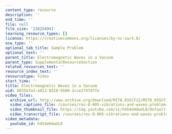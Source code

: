 ```yaml
---
content_type: resource
description: ''
end_time: ''
file: null
file_size: '138254941'
learning_resource_types: []
license: https://creativecommons.org/licenses/by-nc-sa/4.0/
ocw_type: ''
optional_tab_title: Sample Problem
optional_text: ''
parent_title: Electromagnetic Waves in a Vacuum
parent_type: SupplementalResourceSection
related_resources_text: ''
resource_index_text: ''
resourcetype: Video
start_time: ''
title: Electromagnetic Waves in a Vacuum
uid: 8825b7a3-a813-8528-9580-2cce2747d7fe
video_files:
  archive_url: http://www.archive.org/download/MIT8.03SCF12/MIT8_03SCF12_ses08_300k.mp4
  video_captions_file: /courses/res-8-005-vibrations-and-waves-problem-solving-fall-2012/085accc0bb2f530e804d86cc6b6fd209_h4S4eHdwUL0.vtt
  video_thumbnail_file: https://img.youtube.com/vi/h4S4eHdwUL0/default.jpg
  video_transcript_file: /courses/res-8-005-vibrations-and-waves-problem-solving-fall-2012/55fb4dfc32784173cd4ef4c524e63e75_h4S4eHdwUL0.pdf
video_metadata:
  youtube_id: h4S4eHdwUL0
---
```

